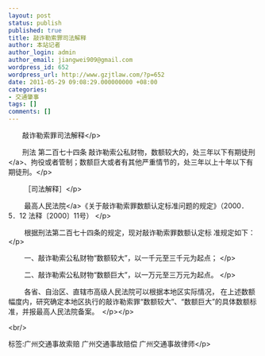 ```yaml
---
layout: post
status: publish
published: true
title: 敲诈勒索罪司法解释
author: 本站记者
author_login: admin
author_email: jiangwei909@gmail.com
wordpress_id: 652
wordpress_url: http://www.gzjtlaw.com/?p=652
date: 2011-05-29 09:08:29.000000000 +08:00
categories:
- 交通肇事
tags: []
comments: []
---
```

<p><p>　　敲诈勒索罪司法解释<&#47;p><p>　　刑法 第二百七十四条 敲诈勒索公私财物，数额较大的，处三年以下<a>有期徒刑<&#47;a>、拘役或者管制；数额巨大或者有其他严重情节的，处三年以上十年以下有期徒刑。<&#47;p><br><p>　　 ［司法解释］<&#47;p><br><p>　　 最高<a>人民法院<&#47;a>《关于敲诈勒索罪数额认定标准问题的规定》（2000．5．12 法释〔2000〕11号） <&#47;p><br><p>　　 根据刑法第二百七十四条的规定，现对敲诈勒索罪数额认定标 准规定如下：<&#47;p><br><p>　　 一、敲诈勒索公私财物&ldquo;数额较大&rdquo;，以一千元至三千元为起点； <&#47;p><br><p>　　 二、敲诈勒索公私财物&ldquo;数额巨大&rdquo;，以一万元至三万元为起点。 <&#47;p><br><p>　　 各省、自治区、直辖市高级人民法院可以根据本地区实际情况， 在上述数额幅度内，研究确定本地区执行的敲诈勒索罪&ldquo;数额较大&rdquo;、&ldquo;数额巨大&rdquo;的具体数额标准，并报最高人民法院备案。　<&#47;p><&#47;p><br&#47;><p>标签:广州交通事故索赔 广州交通事故赔偿 广州交通事故律师<&#47;p>
